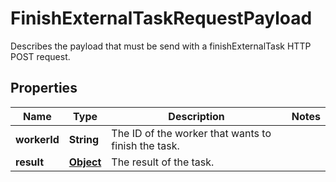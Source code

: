 

# FinishExternalTaskRequestPayload

Describes the payload that must be send with a finishExternalTask HTTP POST request.
## Properties

Name | Type | Description | Notes
------------ | ------------- | ------------- | -------------
**workerId** | **String** | The ID of the worker that wants to finish the task. | 
**result** | [**Object**](.md) | The result of the task. | 



